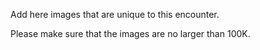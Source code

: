 Add here images that are unique to this encounter.

Please make sure that the images are no larger than 100K.


